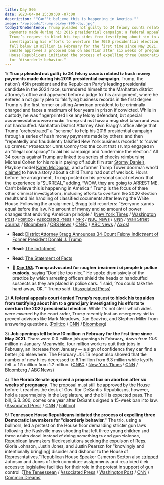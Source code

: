 ```yaml
---
title: Day 805
date: 2023-04-04 15:39:00 -07:00
description: '"Can''t believe this is happening in America."'
image: "/uploads/trump-biden-805-day.jpg"
todayInOneSentence: Trump pleaded not guilty to 34 felony counts related to hush money
  payments made during his 2016 presidential campaign; a federal appeals court denied
  Trump’s request to block his top aides from testifying about him to a grand jury
  investigating his efforts to overturn the 2020 presidential election; job openings
  fell below 10 million in February for the first time since May 2021; the Florida
  Senate approved a proposed ban on abortion after six weeks of pregnancy; and Tennessee
  House Republicans initiated the process of expelling three Democratic lawmakers
  for "disorderly behavior."
---
```


1/ **Trump pleaded not guilty to 34 felony counts related to hush money payments made during his 2016 presidential campaign**. Trump, the nation’s 45th president and the Republican Party’s leading presidential candidate in the 2024 race, surrendered himself to the Manhattan district attorney’s office and appeared before a judge for his arraignment, where he entered a not guilty plea to falsifying business records in the first degree. Trump is the first former or sitting American president to be criminally charged and faces a maximum of four years in prison if convicted. While in custody, he was fingerprinted like any felony defendant, but special accommodations were made: Trump did not have a mug shot taken and was not handcuffed. Manhattan District Attorney Alvin Bragg's office allege that Trump "orchestrated" a "scheme" to help his 2016 presidential campaign through a series of hush money payments made by others, and then "repeatedly and fraudulently falsified New York business records" to “cover up crimes.” Prosecutor Chris Conroy told the court that Trump engaged in an “illegal conspiracy” to aid his campaign and “undermine the election.” All 34 counts against Trump are linked to a series of checks reimbursing Michael Cohen for his role in paying off adult film star [Stormy Daniels](https://whatthefuckjusthappenedtoday.com/2018/02/14/day-391/#1-trump%E2%80%99s-lawyer-paid-stormy-daniels), Playboy model [Karen McDougal](https://whatthefuckjusthappenedtoday.com/2018/03/20/day-425/#4-a-former-playboy-model-who-alleges), and a former Trump Tower doorman who’d [claimed](https://whatthefuckjusthappenedtoday.com/2018/04/12/day-448/#8-a-former-doorman-was-paid-30-000-i) to have a story about a child Trump had out of wedlock. Hours before the arraignment, Trump posted on his personal social network that the experience is “SURREAL,” adding, “WOW, they are going to ARREST ME. Can’t believe this is happening in America.” Trump is the focus of three other criminal investigations, including efforts to overturn the 2020 election results and his handling of classified documents after leaving the White House. Following the arraignment, Bragg told reporters: “Everyone stands equal before the law. No amount of money and no amount of power changes that enduring American principle." ([New York Times](https://www.nytimes.com/live/2023/04/04/nyregion/trump-arrest-arraignment) / [Washington Post](https://www.washingtonpost.com/national-security/2023/04/04/trump-indictment-charges-new-york-arraignment/) / [Politico](https://www.politico.com/news/2023/04/04/trump-surrenders-00090361) / [Associated Press](https://apnews.com/article/donald-trump-arraignment-hush-money-81225510ef7638494852816878f612f0) / [NPR](https://www.npr.org/live-updates/trump-indictment-arraignment-arrest-new-york) / [NBC News](https://www.nbcnews.com/politics/donald-trump/trump-news-arrested-updated-new-york-court-rcna77707) / [CNN](https://www.cnn.com/politics/live-news/trump-new-york-court-arraignment-04-04-23/index.html) / [Wall Street Journal](https://www.wsj.com/livecoverage/trump-indicted-arrest-arraignment-new-york) / [Bloomberg](https://www.bloomberg.com/news/articles/2023-04-04/trump-pleads-not-guilty-to-34-charges-in-nyc-court-reports?srnd=premium&sref=MIBMEEoj) / [CBS News](https://www.cbsnews.com/news/trump-arraignment-manhattan-district-attorney-alvin-bragg-holds-briefing-watch-live/) / [CNBC](https://www.cnbc.com/2023/04/04/trump-falsified-business-records-to-cover-up-election-crimes-manhattan-da.html) / [ABC News](https://abcnews.go.com/US/trump-charged-34-felony-counts-falsifying-business-records/story?id=98330688) / [Axios](https://www.axios.com/2023/04/04/trump-arrest-manhattan-new-york))

* **Read**: [District Attorney Bragg Announces 34-Count Felony Indictment of Former President Donald J. Trump](https://www.manhattanda.org/district-attorney-bragg-announces-34-count-felony-indictment-of-former-president-donald-j-trump/)

* **Read**: [The Indictment](https://www.manhattanda.org/wp-content/uploads/2023/04/Donald-J.-Trump-Indictment.pdf)

* **Read**: [The Statement of Facts](https://www.manhattanda.org/wp-content/uploads/2023/04/Donald-J.-Trump-SOF.pdf)

* 📌 **[Day 193](https://whatthefuckjusthappenedtoday.com/2017/07/31/day-193/#11-trump-appeared-to-advocate-for-ro): Trump advocated for rougher treatment of people in police custody**, saying “Don’t be too nice.” He spoke dismissively of the practice by which arresting officers shield the heads of handcuffed suspects as they are placed in police cars. “I said, ‘You could take the hand away, OK,’” Trump said. ([Associated Press](https://apnews.com/64169ad2576b4fc98ae8febc3554155d/Trump-appears-to-advocate-rough-police-treatment-of-suspects))

2/ **A federal appeals court denied Trump’s request to block his top aides from testifying about him to a grand jury investigating his efforts to overturn the 2020 presidential election**. While it's not clear which aides were covered by the court order, Trump recently lost an emergency bid to prevent advisors like Mark Meadows, Dan Scavino, and Stephen Miller from answering questions. ([Politico](https://www.politico.com/news/2023/04/04/trump-aides-testimony-capitol-riot-00090387) / [CNN](https://www.cnn.com/2023/04/04/politics/trump-aides-testimony-january-6/index.html) / [Bloomberg](https://www.bloomberg.com/news/articles/2023-04-04/trump-loses-latest-bid-to-block-ex-aides-grand-jury-testimony?srnd=premium&sref=MIBMEEoj))

3/ **Job openings fell below 10 million in February for the first time since May 2021**. There were 9.9 million job openings in February, down from 10.6 million in January. Meanwhile, four million workers quit their jobs in February, an increase from January — a sign of confidence they can find a better job elsewhere. The February JOLTS report also showed that the number of new hires decreased to 6.1 million from 6.3 million while layoffs fell to 1.5 million from 1.7 million. ([CNBC](https://www.cnbc.com/2023/04/04/jolts-february-2023-.html) / [New York Times](https://www.nytimes.com/2023/04/04/business/economy/february-jolts-jobs-report.html) / [CNN](https://www.cnn.com/2023/04/04/economy/jolts-job-openings-layoffs-february/index.html) / [Bloomberg](https://www.bloomberg.com/news/articles/2023-04-04/us-job-openings-fall-below-10-million-for-first-time-since-2021?srnd=premium&sref=MIBMEEoj) / [ABC News](https://abcnews.go.com/Business/wireStory/us-job-openings-slip-99-million-february-98348238))

4/ **The Florida Senate approved a proposed ban on abortion after six weeks of pregnancy**. The proposal must still be approved by the House before it reaches the desk of Gov. Ron DeSantis. Republicans, however, hold a supermajority in the Legislature, and the bill is expected pass. The bill, S.B. 300,  comes one year after DeSantis signed a 15-week ban into law. ([Associated Press](https://apnews.com/article/abortion-florida-desantis-election-637711bac2e45fd71ff9e3340fd95f3c) / [CNN](https://www.cnn.com/2023/04/04/politics/six-week-abortion-ban-florida/index.html) / [Politico](https://www.politico.com/news/2023/04/03/florida-senate-6-week-abortion-ban-00090202))

5/ **Tennessee House Republicans initiated the process of expelling three Democratic lawmakers for "disorderly behavior."** The trio, using a bullhorn, led a protest on the House floor demanding stricter gun laws following the Nashville mass shooting that left three young children and three adults dead. Instead of doing something to end gun violence, Republican lawmakers filed resolutions seeking the expulsion of Reps. Gloria Johnson, Justin Jones, and Justin Pearson for "knowingly and intentionally bring\[ing\] disorder and dishonor to the House of Representatives.” Republican House Speaker Cameron Sexton also [stripped](https://www.tennessean.com/story/news/politics/2023/04/03/tn-house-speaker-strips-democrats-of-committee-roles/70077117007/) Johnson and Jones of their committee assignments and restricted their access to legislative facilities for their role in the protest in support of gun control. ([The Tennessean](https://www.tennessean.com/story/news/politics/2023/04/03/tennessee-republicans-file-resolutions-to-expel-three-democrats-who-led-gun-reform-chants-on-house-f/70078002007/) / [Associated Press](https://apnews.com/article/tennessee-expulsion-gop-lawmakers-1c4793ba0552c07aa0dc3949c5f76ea9) / [Washington Post](https://www.washingtonpost.com/nation/2023/04/04/nashville-shooting-tennessee-democrats-expel/) / [CNN](https://www.cnn.com/2023/04/04/us/tennessee-reps-expulsion-gun-control/) / [Common Dreams](https://www.commondreams.org/news/tennessee-gop-fascists-expel-democrats))